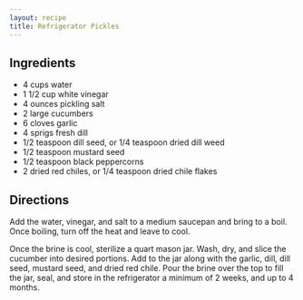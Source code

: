 ```yaml
---
layout: recipe
title: Refrigerator Pickles
---
```


## Ingredients

* 4 cups water
* 1 1/2 cup white vinegar
* 4 ounces pickling salt
* 2 large cucumbers
* 6 cloves garlic
* 4 sprigs fresh dill
* 1/2 teaspoon dill seed, or 1/4 teaspoon dried dill weed
* 1/2 teaspoon mustard seed
* 1/2 teaspoon black peppercorns
* 2 dried red chiles, or 1/4 teaspoon dried chile flakes

## Directions

Add the water, vinegar, and salt to a medium saucepan and bring to a boil. Once boiling, turn off the heat and leave to cool.

Once the brine is cool, sterilize a quart mason jar. Wash, dry, and slice the cucumber into desired portions. Add to the jar along with the garlic, dill, dill seed, mustard seed, and dried red chile. Pour the brine over the top to fill the jar, seal, and store in the refrigerator a minimum of 2 weeks, and up to 4 months.
